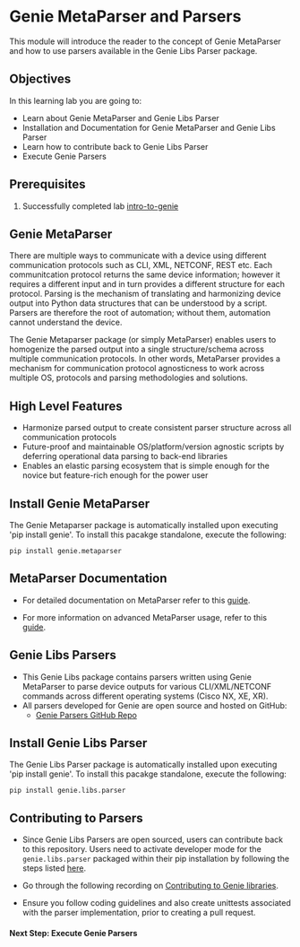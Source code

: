 # Genie MetaParser and Parsers


This module will introduce the reader to the concept of Genie MetaParser and how to use parsers available in the Genie Libs Parser package.


## Objectives

In this learning lab you are going to:

* Learn about Genie MetaParser and Genie Libs Parser
* Installation and Documentation for Genie MetaParser and Genie Libs Parser
* Learn how to contribute back to Genie Libs Parser
* Execute Genie Parsers


## Prerequisites

1. Successfully completed lab [intro-to-genie](https://github.com/CiscoDevNet/pyats-labs/tree/master/labs/intro-to-genie)


## Genie MetaParser

There are multiple ways to communicate with a device using different communication protocols such as CLI, XML, NETCONF, REST etc. Each communitcation protocol returns the same device information; however it requires a different input and in turn provides a different structure for each protocol. Parsing is the mechanism of translating and harmonizing device output into Python data structures that can be understood by a script. Parsers are therefore the root of automation; without them, automation cannot understand the device.

The Genie Metaparser package (or simply MetaParser) enables users to homogenize the parsed output into a single structure/schema across multiple communication protocols. In other words, MetaParser provides a mechanism for communication protocol agnosticness to work across multiple OS, protocols and parsing methodologies and solutions.


## High Level Features

- Harmonize parsed output to create consistent parser structure across all communication protocols
- Future-proof and maintainable OS/platform/version agnostic scripts by deferring operational data parsing to back-end libraries
- Enables an elastic parsing ecosystem that is simple enough for the novice but feature-rich enough for the power user


## Install Genie MetaParser

The Genie Metaparser package is automatically installed upon executing 'pip install genie'. To install this pacakge standalone, execute the following:

```
pip install genie.metaparser
```


## MetaParser Documentation

- For detailed documentation on MetaParser refer to this [guide](https://pubhub.devnetcloud.com/media/pyats-packages/docs/metaparser/index.html).

- For more information on advanced MetaParser usage, refer to this [guide](https://pubhub.devnetcloud.com/media/pyats-packages/docs/metaparser/advanced/introduction.html#advanced-usage).


## Genie Libs Parsers

- This Genie Libs package contains parsers written using Genie MetaParser to parse device outputs for various CLI/XML/NETCONF commands across different operating systems (Cisco NX, XE, XR).
- All parsers developed for Genie are open source and hosted on GitHub:
	* [Genie Parsers GitHub Repo](https://github.com/CiscoTestAutomation/genieparser)


## Install Genie Libs Parser

The Genie Libs Parser package is automatically installed upon executing 'pip install genie'. To install this pacakge standalone, execute the following:

```
pip install genie.libs.parser
```


## Contributing to Parsers

- Since Genie Libs Parsers are open sourced, users can contribute back to this repository. Users need to activate developer mode for the `genie.libs.parser` packaged within their pip installation by following the steps listed [here](https://pubhub.devnetcloud.com/media/pyats-packages/docs/metaparser/advanced/contribute.html#contribute-to-parser-build).

- Go through the following recording on [Contributing to Genie libraries](https://pubhub.devnetcloud.com/media/pyats-packages/docs/genie/cookbooks/genie.html#genie-libraries-and-recording).

- Ensure you follow coding guidelines and also create unittests associated with the parser implementation, prior to creating a pull request.


#### Next Step: Execute Genie Parsers
